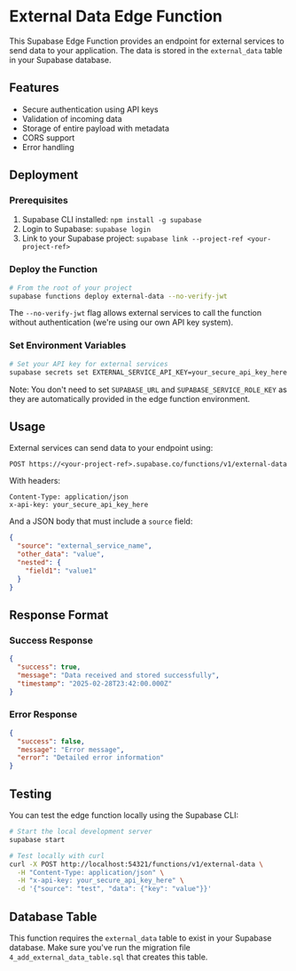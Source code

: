 # External Data Edge Function

This Supabase Edge Function provides an endpoint for external services to send data to your application. The data is stored in the `external_data` table in your Supabase database.

## Features

- Secure authentication using API keys
- Validation of incoming data
- Storage of entire payload with metadata
- CORS support
- Error handling

## Deployment

### Prerequisites

1. Supabase CLI installed: `npm install -g supabase`
2. Login to Supabase: `supabase login`
3. Link to your Supabase project: `supabase link --project-ref <your-project-ref>`

### Deploy the Function

```bash
# From the root of your project
supabase functions deploy external-data --no-verify-jwt
```

The `--no-verify-jwt` flag allows external services to call the function without authentication (we're using our own API key system).

### Set Environment Variables

```bash
# Set your API key for external services
supabase secrets set EXTERNAL_SERVICE_API_KEY=your_secure_api_key_here
```

Note: You don't need to set `SUPABASE_URL` and `SUPABASE_SERVICE_ROLE_KEY` as they are automatically provided in the edge function environment.

## Usage

External services can send data to your endpoint using:

```
POST https://<your-project-ref>.supabase.co/functions/v1/external-data
```

With headers:
```
Content-Type: application/json
x-api-key: your_secure_api_key_here
```

And a JSON body that must include a `source` field:
```json
{
  "source": "external_service_name",
  "other_data": "value",
  "nested": {
    "field1": "value1"
  }
}
```

## Response Format

### Success Response

```json
{
  "success": true,
  "message": "Data received and stored successfully",
  "timestamp": "2025-02-28T23:42:00.000Z"
}
```

### Error Response

```json
{
  "success": false,
  "message": "Error message",
  "error": "Detailed error information"
}
```

## Testing

You can test the edge function locally using the Supabase CLI:

```bash
# Start the local development server
supabase start

# Test locally with curl
curl -X POST http://localhost:54321/functions/v1/external-data \
  -H "Content-Type: application/json" \
  -H "x-api-key: your_secure_api_key_here" \
  -d '{"source": "test", "data": {"key": "value"}}'
```

## Database Table

This function requires the `external_data` table to exist in your Supabase database. Make sure you've run the migration file `4_add_external_data_table.sql` that creates this table. 